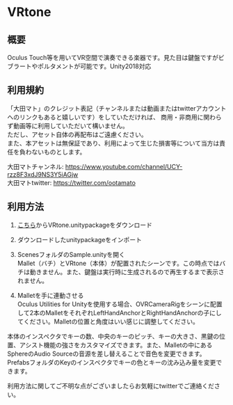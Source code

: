 # VRtone

## 概要
Oculus Touch等を用いてVR空間で演奏できる楽器です。見た目は鍵盤ですがビブラートやポルタメントが可能です。Unity2018対応

## 利用規約
「大田マト」のクレジット表記（チャンネルまたは動画またはtwitterアカウントへのリンクもあると嬉しいです）をしていただければ、
商用・非商用に関わらず動画等に利用していただいて構いません。  
ただし、アセット自体の再配布はご遠慮ください。  
また、本アセットは無保証であり、利用によって生じた損害等について当方は責任を負わないものとします。

大田マトチャンネル: https://www.youtube.com/channel/UCY-rzz8F3xdJ9NS3Y5iAGjw  
大田マトtwitter: https://twitter.com/ootamato

## 利用方法
1. [こちら](https://github.com/forte1st/VRtone/releases)からVRtone.unitypackageをダウンロード  

2. ダウンロードしたunitypackageをインポート  

3. ScenesフォルダのSample.unityを開く  
Mallet（バチ）とVRtone（本体）が配置されたシーンです。この時点ではバチは動きません。また、鍵盤は実行時に生成されるので再生するまで表示されません。 
  
4. Malletを手に連動させる  
Oculus Utilities for Unityを使用する場合、OVRCameraRigをシーンに配置して2本のMalletをそれぞれLeftHandAnchorとRightHandAnchorの子にしてください。Malletの位置と角度はいい感じに調整してください。  

本体のインスペクタでキーの数、中央のキーのピッチ、キーの大きさ、黒鍵の位置、アシスト機能の強さをカスタマイズできます。また、Malletの中にあるSphereのAudio Sourceの音源を差し替えることで音色を変更できます。PrefabsフォルダのKeyのインスペクタでキーの色とキーの沈み込み量を変更できます。  

利用方法に関してご不明な点がございましたらお気軽にtwitterでご連絡ください。
